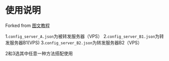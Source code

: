 # 使用说明

Forked from [图文教程](https://www.rootfw.com/posts/5b02b57f.html)

1.`config_server_A.json`为被转发服务器（VPS）
2.`config_server_B1.json`为转发服务器B1(VPS)
3.`config_server_B2.json`为转发服务器B2（VPS）

2和3选其中任意一种方法搭配使用